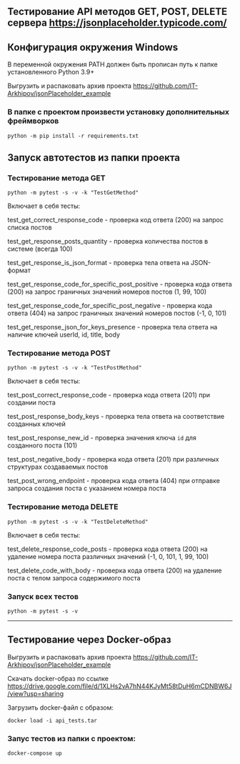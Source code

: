## Тестирование API методов GET, POST, DELETE сервера https://jsonplaceholder.typicode.com/

## Конфигурация окружения Windows
В переменной окружения PATH должен быть прописан путь к папке установленного Python 3.9+

Выгрузить и распаковать архив проекта https://github.com/IT-Arkhipov/jsonPlaceholder_example

### В папке с проектом произвести установку дополнительных фреймворков

`python -m pip install -r requirements.txt`

## Запуск автотестов из папки проекта

### Тестирование метода GET

`python -m pytest -s -v -k "TestGetMethod"`

Включает в себя тесты:

test_get_correct_response_code - проверка код ответа (200) на запрос списка постов

test_get_response_posts_quantity - проверка количества постов в системе (всегда 100)

test_get_response_is_json_format - проверка тела ответа на JSON-формат

test_get_response_code_for_specific_post_positive - проверка кода ответа (200) на запрос граничных значений номеров постов (1, 99, 100)

test_get_response_code_for_specific_post_negative - проверка кода ответа (404) на запрос граничных значений номеров постов (-1, 0, 101)

test_get_response_json_for_keys_presence - проверка тела ответа на наличие ключей userId, id, title, body

### Тестирование метода POST

`python -m pytest -s -v -k "TestPostMethod"`

Включает в себя тесты:

test_post_correct_response_code - проверка кода ответа (201) при создании поста

test_post_response_body_keys - проверка тела ответа на соответствие созданных ключей

test_post_response_new_id - проверка значения ключа `id` для созданного поста (101)

test_post_negative_body - проверка кода ответа (201) при различных структурах создаваемых постов

test_post_wrong_endpoint - проверка кода ответа (404) при отправке запроса создания поста с указанием номера поста

### Тестирование метода DELETE

`python -m pytest -s -v -k "TestDeleteMethod"`

Включает в себя тесты:

test_delete_response_code_posts - проверка кода ответа (200) на удаление номера поста различных значений (-1, 0, 101, 1, 99, 100)

test_delete_code_with_body - проверка кода ответа (200) на удаление поста с телом запроса содержимого поста

### Запуск всех тестов

`python -m pytest -s -v`

---

## Тестирование через Docker-образ

Выгрузить и распаковать архив проекта https://github.com/IT-Arkhipov/jsonPlaceholder_example

Скачать docker-образ по ссылке https://drive.google.com/file/d/1XLHs2vA7hN44KJyMt58tDuH6mCDNBW6J/view?usp=sharing

Загрузить docker-файл с образом:

`docker load -i api_tests.tar`

### Запус тестов из папки с проектом:

`docker-compose up`


